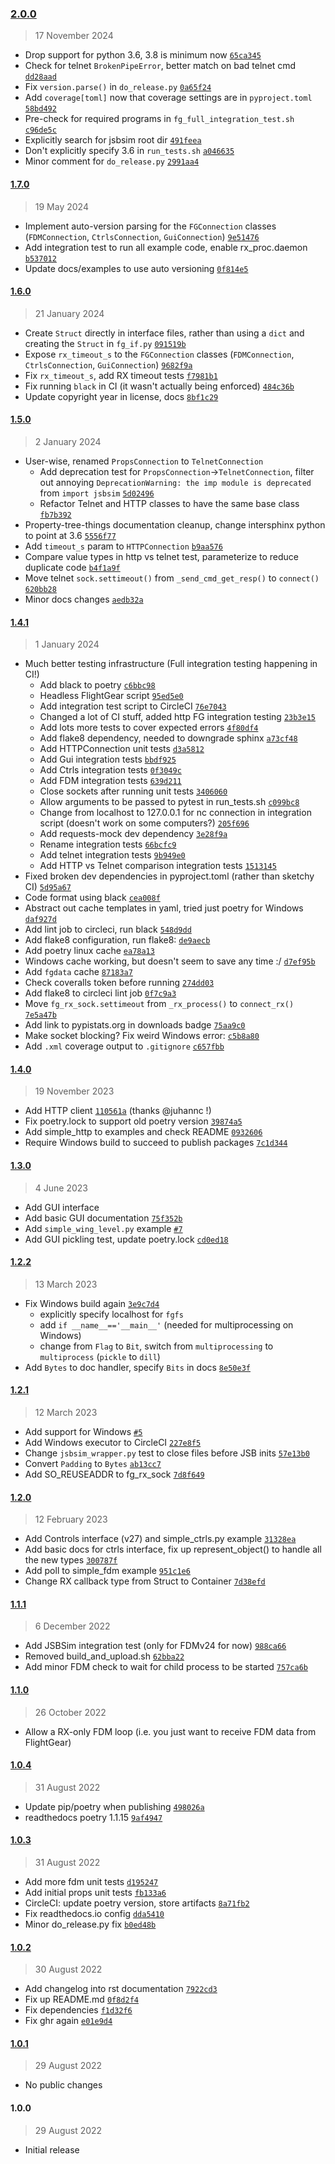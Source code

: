 ### [2.0.0](https://github.com/julianneswinoga/flightgear-python/compare/1.7.0...2.0.0)

> 17 November 2024

- Drop support for python 3.6, 3.8 is minimum now [`65ca345`](https://github.com/julianneswinoga/flightgear-python/commit/65ca345521532370dee0ab61251a585390bf8ec6)
- Check for telnet `BrokenPipeError`, better match on bad telnet cmd [`dd28aad`](https://github.com/julianneswinoga/flightgear-python/commit/dd28aad375225126533e87ddd8836fddfa412a08)
- Fix `version.parse()` in `do_release.py` [`0a65f24`](https://github.com/julianneswinoga/flightgear-python/commit/0a65f24c90f7fc132744a4701ea22d908ba6a4ba)
- Add `coverage[toml]` now that coverage settings are in `pyproject.toml` [`58bd492`](https://github.com/julianneswinoga/flightgear-python/commit/58bd492804d93c7bf2df56982e79b1506ca9357a)
- Pre-check for required programs in `fg_full_integration_test.sh` [`c96de5c`](https://github.com/julianneswinoga/flightgear-python/commit/c96de5c70697c1a131eb0ff73cf187ac7f0be9ac)
- Explicitly search for jsbsim root dir [`491feea`](https://github.com/julianneswinoga/flightgear-python/commit/491feea5aa3c1523aefff2f00e5cd1f3557b952c)
- Don't explicitly specify 3.6 in `run_tests.sh` [`a046635`](https://github.com/julianneswinoga/flightgear-python/commit/a04663514468baf9cb9eacc6310bd863d4f6d633)
- Minor comment for `do_release.py` [`2991aa4`](https://github.com/julianneswinoga/flightgear-python/commit/2991aa4e8d3adcaaabbc27d4ed3f3d45f37c3331)

#### [1.7.0](https://github.com/julianneswinoga/flightgear-python/compare/1.6.0...1.7.0)

> 19 May 2024

- Implement auto-version parsing for the `FGConnection` classes (`FDMConnection`, `CtrlsConnection`, `GuiConnection`) [`9e51476`](https://github.com/julianneswinoga/flightgear-python/commit/9e514762660b74352a6b088beb8f8c93b1ce1a23)
- Add integration test to run all example code, enable rx_proc.daemon [`b537012`](https://github.com/julianneswinoga/flightgear-python/commit/b53701278193906e0005721c2663e8861fec7cc1)
- Update docs/examples to use auto versioning [`0f814e5`](https://github.com/julianneswinoga/flightgear-python/commit/0f814e59618cd9c8a08b74ee557ada761034ef25)

#### [1.6.0](https://github.com/julianneswinoga/flightgear-python/compare/1.5.0...1.6.0)

> 21 January 2024

- Create `Struct` directly in interface files, rather than using a `dict` and creating the `Struct` in `fg_if.py` [`091519b`](https://github.com/julianneswinoga/flightgear-python/commit/091519b21a4b8e02e6002ac053400a49d156a153)
- Expose `rx_timeout_s` to the `FGConnection` classes (`FDMConnection`, `CtrlsConnection`, `GuiConnection`) [`9682f9a`](https://github.com/julianneswinoga/flightgear-python/commit/9682f9af298eb2740604e304b116fe9818bae75e)
- Fix `rx_timeout_s`, add RX timeout tests [`f7981b1`](https://github.com/julianneswinoga/flightgear-python/commit/f7981b180f5791d4d489956417c359db7662807c)
- Fix running `black` in CI (it wasn't actually being enforced) [`484c36b`](https://github.com/julianneswinoga/flightgear-python/commit/484c36b93f9956c295e6f3ec684447764b0b1586)
- Update copyright year in license, docs [`8bf1c29`](https://github.com/julianneswinoga/flightgear-python/commit/8bf1c2913bf9bfb6caf6b6fda31cdc368bf69abb)

#### [1.5.0](https://github.com/julianneswinoga/flightgear-python/compare/1.4.1...1.5.0)

> 2 January 2024

- User-wise, renamed `PropsConnection` to `TelnetConnection`
  - Add deprecation test for `PropsConnection`->`TelnetConnection`, filter out annoying `DeprecationWarning: the imp module is deprecated` from `import jsbsim` [`5d02496`](https://github.com/julianneswinoga/flightgear-python/commit/5d024964bcaa9d68b530778cd576302dc4680474)
  - Refactor Telnet and HTTP classes to have the same base class [`fb7b392`](https://github.com/julianneswinoga/flightgear-python/commit/fb7b392b2881e36230e5400d0dc1ab9d4be0b1a3)
- Property-tree-things documentation cleanup, change intersphinx python to point at 3.6 [`5556f77`](https://github.com/julianneswinoga/flightgear-python/commit/5556f7740a005e5548f8e3c6b5c965a4596356a6)
- Add `timeout_s` param to `HTTPConnection` [`b9aa576`](https://github.com/julianneswinoga/flightgear-python/commit/b9aa576dea440a1c99caa72f6ac42fdaa21bafae)
- Compare value types in http vs telnet test, parameterize to reduce duplicate code [`b4f1a9f`](https://github.com/julianneswinoga/flightgear-python/commit/b4f1a9f24432c075030e3e900f92c9e1ad674385)
- Move telnet `sock.settimeout()` from `_send_cmd_get_resp()` to `connect()` [`620bb28`](https://github.com/julianneswinoga/flightgear-python/commit/620bb28e62473a2b3d0675eade6f181a85f06dd6)
- Minor docs changes [`aedb32a`](https://github.com/julianneswinoga/flightgear-python/commit/aedb32a80954942899a27cb3c982d1dff472ff22)

#### [1.4.1](https://github.com/julianneswinoga/flightgear-python/compare/1.4.0...1.4.1)

> 1 January 2024

- Much better testing infrastructure (Full integration testing happening in CI!)
  - Add black to poetry [`c6bbc98`](https://github.com/julianneswinoga/flightgear-python/commit/c6bbc98832fff03a7ba91550bd2989a6a0d8631f)
  - Headless FlightGear script [`95ed5e0`](https://github.com/julianneswinoga/flightgear-python/commit/95ed5e0dcfeac8846cebdaf8931ecd4aaa192258)
  - Add integration test script to CircleCI [`76e7043`](https://github.com/julianneswinoga/flightgear-python/commit/76e7043870f8a42ffb66f8fa51eb9c7c417656b4)
  - Changed a lot of CI stuff, added http FG integration testing [`23b3e15`](https://github.com/julianneswinoga/flightgear-python/commit/23b3e15f4554478931b1a885d218213b726bfaf3)
  - Add lots more tests to cover expected errors [`4f80df4`](https://github.com/julianneswinoga/flightgear-python/commit/4f80df4f1c9bcf8bb9095b75d0ed939f3de061ff)
  - Add flake8 dependency, needed to downgrade sphinx [`a73cf48`](https://github.com/julianneswinoga/flightgear-python/commit/a73cf48d9d0a6b5fcc792e64f212b7e21dffe707)
  - Add HTTPConnection unit tests [`d3a5812`](https://github.com/julianneswinoga/flightgear-python/commit/d3a581226c93750f139bf7f881c45bc9454a22c7)
  - Add Gui integration tests [`bbdf925`](https://github.com/julianneswinoga/flightgear-python/commit/bbdf9257f15c564e6313f2761d2e1e549283ffb8)
  - Add Ctrls integration tests [`0f3049c`](https://github.com/julianneswinoga/flightgear-python/commit/0f3049cd9df633f360f0021dc7aff6dbe0e5ca13)
  - Add FDM integration tests [`639d211`](https://github.com/julianneswinoga/flightgear-python/commit/639d211289c1f85cfd1c72207a0c1281b7209326)
  - Close sockets after running unit tests [`3406060`](https://github.com/julianneswinoga/flightgear-python/commit/34060606be82a193591369341d17c42c582c39a8)
  - Allow arguments to be passed to pytest in run_tests.sh [`c099bc8`](https://github.com/julianneswinoga/flightgear-python/commit/c099bc8ca62338a00a15c2eabdd515aa72f5b9cd)
  - Change from localhost to 127.0.0.1 for nc connection in integration script (doesn't work on some computers?) [`205f696`](https://github.com/julianneswinoga/flightgear-python/commit/205f6960513acd98b76172ca8eb2aee40f72b8dc)
  - Add requests-mock dev dependency [`3e28f9a`](https://github.com/julianneswinoga/flightgear-python/commit/3e28f9a52177fd5b124959b973267ca9b771784d)
  - Rename integration tests [`66bcfc9`](https://github.com/julianneswinoga/flightgear-python/commit/66bcfc9ed505f9af10a56c6ae07171db92c098d4)
  - Add telnet integration tests [`9b949e0`](https://github.com/julianneswinoga/flightgear-python/commit/9b949e0c71b208a22b2aaf97913524c273de11c0)
  - Add HTTP vs Telnet comparison integration tests [`1513145`](https://github.com/julianneswinoga/flightgear-python/commit/15131454f3117b6d49272c9ad5f68942d5428608)
- Fixed broken dev dependencies in pyproject.toml (rather than sketchy CI) [`5d95a67`](https://github.com/julianneswinoga/flightgear-python/commit/5d95a67ca479458da4bb175706ccbf0ede4f93e0)
- Code format using black [`cea008f`](https://github.com/julianneswinoga/flightgear-python/commit/cea008fd415173f9a19f0787d871ac30eb2aafee)
- Abstract out cache templates in yaml, tried just poetry for Windows [`daf927d`](https://github.com/julianneswinoga/flightgear-python/commit/daf927dc6555aef5dc61e3ff09169eece31f237d)
- Add lint job to circleci, run black [`548d9dd`](https://github.com/julianneswinoga/flightgear-python/commit/548d9ddc38276b3ce547aee3253316ff3bac8129)
- Add flake8 configuration, run flake8: [`de9aecb`](https://github.com/julianneswinoga/flightgear-python/commit/de9aecb81afd6f9a83d4bcb6b2cf0cb25931334a)
- Add poetry linux cache [`ea78a13`](https://github.com/julianneswinoga/flightgear-python/commit/ea78a1311c8dac80517c305e31a13252018d5246)
- Windows cache working, but doesn't seem to save any time :/ [`d7ef95b`](https://github.com/julianneswinoga/flightgear-python/commit/d7ef95b0a5cea1eb983bfb985e4481314bea10b4)
- Add `fgdata` cache [`87183a7`](https://github.com/julianneswinoga/flightgear-python/commit/87183a727d2f0a5244c29d3bc2d7e0f339578240)
- Check coveralls token before running [`274dd03`](https://github.com/julianneswinoga/flightgear-python/commit/274dd03d242374928f62921aebf1d72acc029832)
- Add flake8 to circleci lint job [`0f7c9a3`](https://github.com/julianneswinoga/flightgear-python/commit/0f7c9a3338465c5d9ff587130531fe7c76570feb)
- Move `fg_rx_sock.settimeout` from `_rx_process()` to `connect_rx()` [`7e5a47b`](https://github.com/julianneswinoga/flightgear-python/commit/7e5a47bcf06c14afb2ed8b8faa0820280575c8cc)
- Add link to pypistats.org in downloads badge [`75aa9c0`](https://github.com/julianneswinoga/flightgear-python/commit/75aa9c0796b1abf3b24ae98dae955b041a92674c)
- Make socket blocking? Fix weird Windows error: [`c5b8a80`](https://github.com/julianneswinoga/flightgear-python/commit/c5b8a80d8213c0ba2ac03458ce02bc2f83714e53)
- Add `.xml` coverage output to `.gitignore` [`c657fbb`](https://github.com/julianneswinoga/flightgear-python/commit/c657fbb3a29380703b80bb447180be07d560b186)

#### [1.4.0](https://github.com/julianneswinoga/flightgear-python/compare/1.3.0...1.4.0)

> 19 November 2023

- Add HTTP client [`110561a`](https://github.com/julianneswinoga/flightgear-python/commit/110561aaa108d713e8348e0583e74e72c3fb96e6) (thanks @juhannc !)
- Fix poetry.lock to support old poetry version [`39874a5`](https://github.com/julianneswinoga/flightgear-python/commit/39874a58ca3909e25d45bfadd7fcd5e86d8c146c)
- Add simple_http to examples and check README [`0932606`](https://github.com/julianneswinoga/flightgear-python/commit/09326066585f640b1dbc52d899afd599ba2e0db4)
- Require Windows build to succeed to publish packages [`7c1d344`](https://github.com/julianneswinoga/flightgear-python/commit/7c1d344f967a96c2350582c3fe371c43e2418106)

#### [1.3.0](https://github.com/julianneswinoga/flightgear-python/compare/1.2.2...1.3.0)

> 4 June 2023

- Add GUI interface
- Add basic GUI documentation [`75f352b`](https://github.com/julianneswinoga/flightgear-python/commit/75f352b60800e5a0c639367cb4b284f9529a5bff)
- Add `simple_wing_level.py` example [`#7`](https://github.com/julianneswinoga/flightgear-python/pull/7)
- Add GUI pickling test, update poetry.lock [`cd0ed18`](https://github.com/julianneswinoga/flightgear-python/commit/cd0ed185ddf6e76118d8cb212d1983e29031b30d)

#### [1.2.2](https://github.com/julianneswinoga/flightgear-python/compare/1.2.1...1.2.2)

> 13 March 2023

- Fix Windows build again [`3e9c7d4`](https://github.com/julianneswinoga/flightgear-python/commit/3e9c7d461f24d2ccdf566fea95de6f97ad85309c)
  - explicitly specify localhost for `fgfs`
  - add `if __name__=='__main__'` (needed for multiprocessing on Windows)
  - change from `Flag` to `Bit`, switch from `multiprocessing` to `multiprocess` (`pickle` to `dill`)
- Add `Bytes` to doc handler, specify `Bits` in docs [`8e50e3f`](https://github.com/julianneswinoga/flightgear-python/commit/8e50e3f202135a73e976361db0714fb4dd4968ab)

#### [1.2.1](https://github.com/julianneswinoga/flightgear-python/compare/1.2.0...1.2.1)

> 12 March 2023

- Add support for Windows [`#5`](https://github.com/julianneswinoga/flightgear-python/pull/5)
- Add Windows executor to CircleCI [`227e8f5`](https://github.com/julianneswinoga/flightgear-python/commit/227e8f563807aa57dedf8fe09f98f91603b95afc)
- Change `jsbsim_wrapper.py` test to close files before JSB inits [`57e13b0`](https://github.com/julianneswinoga/flightgear-python/commit/57e13b0ce6072744a3dea7aa40aa3d106d05443e)
- Convert `Padding` to `Bytes` [`ab13cc7`](https://github.com/julianneswinoga/flightgear-python/commit/ab13cc75cb0debeb7f2dedc77d532436cf9f8bdc)
- Add SO_REUSEADDR to fg_rx_sock [`7d8f649`](https://github.com/julianneswinoga/flightgear-python/commit/7d8f649b7cb3e06128fa86b27fbdd01449f90a58)

#### [1.2.0](https://github.com/julianneswinoga/flightgear-python/compare/1.1.1...1.2.0)

> 12 February 2023

- Add Controls interface (v27) and simple_ctrls.py example [`31328ea`](https://github.com/julianneswinoga/flightgear-python/commit/31328eacea1f5a3eb4307fdeea8c9bd488acc91b)
- Add basic docs for ctrls interface, fix up represent_object() to handle all the new types [`300787f`](https://github.com/julianneswinoga/flightgear-python/commit/300787f63fd88929541d2065c5663656afe41f8f)
- Add poll to simple_fdm example [`951c1e6`](https://github.com/julianneswinoga/flightgear-python/commit/951c1e6b8168be75e2f06631d8f451f02ef0138a)
- Change RX callback type from Struct to Container [`7d38efd`](https://github.com/julianneswinoga/flightgear-python/commit/7d38efd7c6444a4203e5caf1884b2318434b5567)

#### [1.1.1](https://github.com/julianneswinoga/flightgear-python/compare/1.1.0...1.1.1)

> 6 December 2022

- Add JSBSim integration test (only for FDMv24 for now) [`988ca66`](https://github.com/julianneswinoga/flightgear-python/commit/988ca66ca2572fa10078595c418500c231e568d5)
- Removed build_and_upload.sh [`62bba22`](https://github.com/julianneswinoga/flightgear-python/commit/62bba22a01d98cd634f6e24ffba63e238c2f5fe3)
- Add minor FDM check to wait for child process to be started [`757ca6b`](https://github.com/julianneswinoga/flightgear-python/commit/757ca6b6a9e0b95c41e20e79f3af37510ff4f7d4)

#### [1.1.0](https://github.com/julianneswinoga/flightgear-python/compare/1.0.4...1.1.0)

> 26 October 2022

- Allow a RX-only FDM loop (i.e. you just want to receive FDM data from FlightGear)

#### [1.0.4](https://github.com/julianneswinoga/flightgear-python/compare/1.0.3...1.0.4)

> 31 August 2022

- Update pip/poetry when publishing [`498026a`](https://github.com/julianneswinoga/flightgear-python/commit/498026a180577dd6aef09b2ab195415ad2242a00)
- readthedocs poetry 1.1.15 [`9af4947`](https://github.com/julianneswinoga/flightgear-python/commit/9af4947943691c43aa8930d04df2989ba4c4784b)

#### [1.0.3](https://github.com/julianneswinoga/flightgear-python/compare/1.0.2...1.0.3)

> 31 August 2022

- Add more fdm unit tests [`d195247`](https://github.com/julianneswinoga/flightgear-python/commit/d19524757e6bbc943e0f1b9b69464fb8207e39cf)
- Add initial props unit tests [`fb133a6`](https://github.com/julianneswinoga/flightgear-python/commit/fb133a606b2fc478afa885ee51fe090a7536d920)
- CircleCI: update poetry version, store artifacts [`8a71fb2`](https://github.com/julianneswinoga/flightgear-python/commit/8a71fb29acf1b37140e9c9e759b4a21071aca0d0)
- Fix readthedocs.io config [`dda5410`](https://github.com/julianneswinoga/flightgear-python/commit/dda5410bf8269ea7c8ea209f6b282a83b43c4480)
- Minor do_release.py fix [`b0ed48b`](https://github.com/julianneswinoga/flightgear-python/commit/b0ed48b83cf945c41bf6cf45ff8619e253c50a2f)

#### [1.0.2](https://github.com/julianneswinoga/flightgear-python/compare/1.0.1...1.0.2)

> 30 August 2022

- Add changelog into rst documentation [`7922cd3`](https://github.com/julianneswinoga/flightgear-python/commit/7922cd30943cdf9c7148cf913737a6c1ac3b36fc)
- Fix up README.md [`0f8d2f4`](https://github.com/julianneswinoga/flightgear-python/commit/0f8d2f4a5d07592bfe216d7b48c292a0cd226a0d)
- Fix dependencies [`f1d32f6`](https://github.com/julianneswinoga/flightgear-python/commit/f1d32f6643dacc75725752118d86507eefa029f8)
- Fix ghr again [`e01e9d4`](https://github.com/julianneswinoga/flightgear-python/commit/e01e9d4fa97b581644a14b09008e3f5b631d27dc)

#### [1.0.1](https://github.com/julianneswinoga/flightgear-python/compare/1.0.0...1.0.1)

> 29 August 2022

- No public changes

#### 1.0.0

> 29 August 2022

- Initial release
